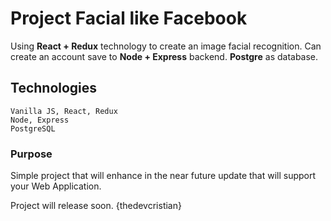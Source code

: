 # Project Facial like Facebook

Using **React + Redux** technology to create an image facial recognition.
Can create an account save to **Node + Express** backend.
**Postgre** as database.

## Technologies 
```
Vanilla JS, React, Redux
Node, Express
PostgreSQL
```

### Purpose
Simple project that will enhance in the near future update that will support your Web Application.

Project will release soon.
{thedevcristian}

